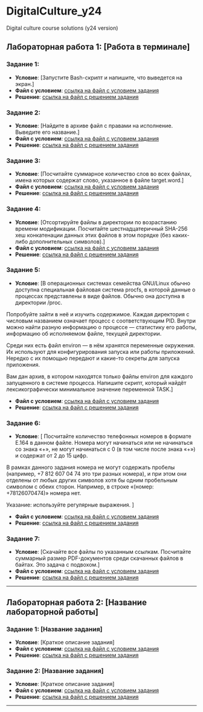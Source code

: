 # DigitalCulture_y24
Digital culture course solutions (y24 version)

## Лабораторная работа 1: [Работа в терминале]

### Задание 1:
- **Условие**: [Запустите Bash-скрипт и напишите, что выведется на экран.]
- **Файл с условием**: [ссылка на файл с условием задания](./lab1/task1_condition.md)
- **Решение**: [ссылка на файл с решением задания](./lab1/task1_solution.md)

### Задание 2: 
- **Условие**: [Найдите в архиве файл с правами на исполнение. Выведите его название.]
- **Файл с условием**: [ссылка на файл с условием задания](./lab1/task2_condition.md)
- **Решение**: [ссылка на файл с решением задания](./lab1/task2_solution.md)

### Задание 3: 
- **Условие**: [Посчитайте суммарное количество слов во всех файлах, имена которых содержат слово, указанное в файле target.word.]
- **Файл с условием**: [ссылка на файл с условием задания](./lab1/task2_condition.md)
- **Решение**: [ссылка на файл с решением задания](./lab1/task2_solution.md)

### Задание 4: 
- **Условие**: [Отсортируйте файлы в директории по возрастанию времени модификации. Посчитайте шестнадцатеричный SHA-256 хеш конкатенации данных этих файлов в этом порядке (без каких-либо дополнительных символов).]
- **Файл с условием**: [ссылка на файл с условием задания](./lab1/task2_condition.md)
- **Решение**: [ссылка на файл с решением задания](./lab1/task2_solution.md)

### Задание 5: 
- **Условие**: [В операционных системах семейства GNU/Linux обычно доступна специальная файловая система procfs, в которой данные о процессах представлены в виде файлов. Обычно она доступна в директории /proc.

Попробуйте зайти в неё и изучить содержимое. Каждая директория с числовым названием означает процесс с соответствующим PID. Внутри можно найти разную информацию о процессе — статистику его работы, информацию об исполняемом файле, текущей директории.

Среди них есть файл environ — в нём хранятся переменные окружения. Их используют для конфигурирования запуска или работы приложений. Нередко с их помощью передают и какие-то секреты для запуска приложения.

Вам дан архив, в котором находятся только файлы environ для каждого запущенного в системе процесса. Напишите скрипт, который найдёт лексикографически минимальное значение переменной TASK.]
- **Файл с условием**: [ссылка на файл с условием задания](./lab1/task2_condition.md)
- **Решение**: [ссылка на файл с решением задания](./lab1/task2_solution.md)

### Задание 6: 
- **Условие**: [ Посчитайте количество телефонных номеров в формате E.164 в данном файле. Номера могут начинаться или не начинаться со знака «+», не могут начинаться с 0 (в том числе после знака «+») и содержат от 2 до 15 цифр.

В рамках данного задания номера не могут содержать пробелы (например, +7 812 607 04 74 это три разных номера), и при этом они отделены от любых других символов хотя бы одним пробельным символом с обеих сторон. Например, в строке «(номер: +78126070474)» номера нет.

Указание: используйте регулярные выражения. ]
- **Файл с условием**: [ссылка на файл с условием задания](./lab1/task2_condition.md)
- **Решение**: [ссылка на файл с решением задания](./lab1/task2_solution.md)

### Задание 7: 
- **Условие**: [Скачайте все файлы по указанным ссылкам. Посчитайте суммарный размер PDF-документов среди скачанных файлов в байтах. Это задача с подвохом.]
- **Файл с условием**: [ссылка на файл с условием задания](./lab1/task2_condition.md)
- **Решение**: [ссылка на файл с решением задания](./lab1/task2_solution.md)

---

## Лабораторная работа 2: [Название лабораторной работы]

### Задание 1: [Название задания]
- **Условие**: [Краткое описание задания]
- **Файл с условием**: [ссылка на файл с условием задания](./lab2/task1_condition.md)
- **Решение**: [ссылка на файл с решением задания](./lab2/task1_solution.md)

### Задание 2: [Название задания]
- **Условие**: [Краткое описание задания]
- **Файл с условием**: [ссылка на файл с условием задания](./lab2/task2_condition.md)
- **Решение**: [ссылка на файл с решением задания](./lab2/task2_solution.md)

---
